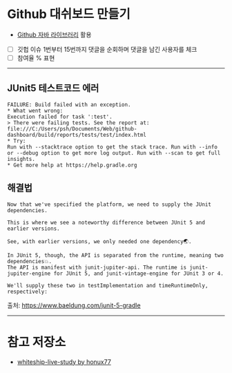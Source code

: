 
# Github 대쉬보드 만들기

- [Github 자바 라이브러리](https://github-api.kohsuke.org/dependency-info.html) 활용

- [ ] 깃헙 이슈 1번부터 15번까지 댓글을 순회하며 댓글을 남긴 사용자를 체크
- [ ] 참여율 % 표현

--- 
## JUnit5 테스트코드 에러

```shell
FAILURE: Build failed with an exception.
* What went wrong:
Execution failed for task ':test'.
> There were failing tests. See the report at: file:///C:/Users/psh/Documents/Web/github-dashboard/build/reports/tests/test/index.html
* Try:
Run with --stacktrace option to get the stack trace. Run with --info or --debug option to get more log output. Run with --scan to get full insights.
* Get more help at https://help.gradle.org
```
## 해결법
```shell
Now that we've specified the platform, we need to supply the JUnit dependencies. 

This is where we see a noteworthy difference between JUnit 5 and earlier versions.

See, with earlier versions, we only needed one dependency🌏. 

In JUnit 5, though, the API is separated from the runtime, meaning two dependencies💥.
The API is manifest with junit-jupiter-api. The runtime is junit-jupiter-engine for JUnit 5, and junit-vintage-engine for JUnit 3 or 4.

We'll supply these two in testImplementation and timeRuntimeOnly, respectively:

```
출처: https://www.baeldung.com/junit-5-gradle

----

# 참고 저장소

- [whiteship-live-study by honux77](https://github.com/honux77/whiteship-live-study/tree/main/github-dashboard)
